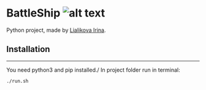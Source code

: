 # BattleShip ![alt text](https://github.com/lialikova-ia/Patterns/blob/master/BattleShip/pic/boat.png)

Python project, made by [Lialikova Irina](https://github.com/lialikova-ia).

## Installation
------
You need python3 and pip installed./
In project folder run in terminal:
```
./run.sh
```


